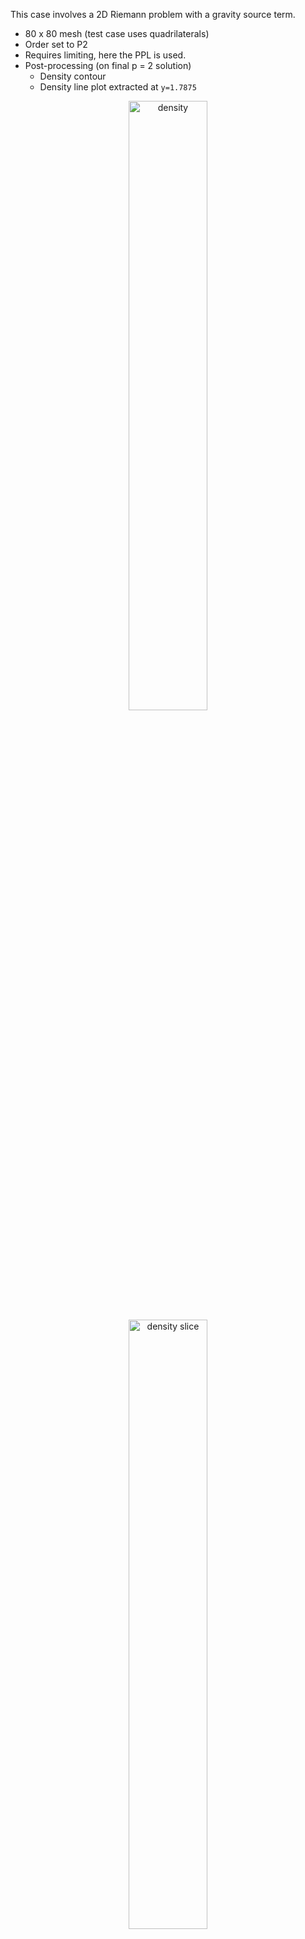 This case involves a 2D Riemann problem with a gravity source term.
  - 80 x 80 mesh (test case uses quadrilaterals)
  - Order set to P2
  - Requires limiting, here the PPL is used. 
  - Post-processing (on final p = 2 solution)
    - Density contour
    - Density line plot extracted at `y=1.7875` 

<p align="center">
  <img alt="density" src="https://github.com/IhmeGroup/quail_dev/files/5736635/contour.pdf" width="50%"></a>
  <img alt="density slice" src="https://github.com/IhmeGroup/quail_dev/files/5736641/line.pdf" width="50%"></a>
</p>
